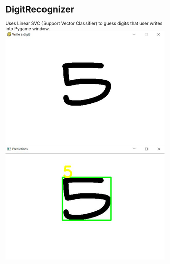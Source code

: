 # DigitRecognizer
Uses Linear SVC (Support Vector Classifier) to guess digits that user writes into Pygame window.
<img src="test-image.JPG"><img src="guess.JPG">
